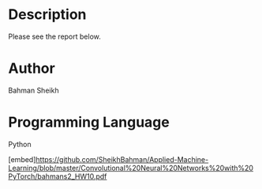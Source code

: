 # Description

Please see the report below.

# Author
Bahman Sheikh

# Programming Language
Python


[embed]https://github.com/SheikhBahman/Applied-Machine-Learning/blob/master/Convolutional%20Neural%20Networks%20with%20PyTorch/bahmans2_HW10.pdf


